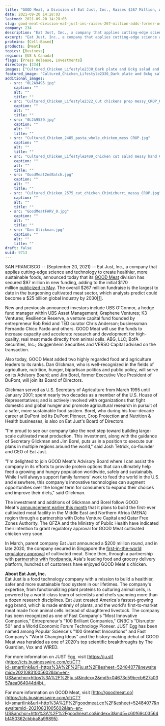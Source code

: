 ```yaml
---
title: "GOOD Meat, a Division of Eat Just, Inc., Raises $267 Million, Adds Former USDA Secretary to Advisory Board"
date: 2021-09-20 14:28:03
lastmod: 2021-09-20 14:28:03
slug: good-meat-division-eat-just-inc-raises-267-million-adds-former-usda-secretary-advisory
company: 234
description: "Eat Just, Inc., a company that applies cutting-edge science and technology to create healthier, more sustainable foods, announced today that its GOOD Meat division has secured $97 million in new funding, adding to the initial $170 million publicized in May."
excerpt: "Eat Just, Inc., a company that applies cutting-edge science and technology to create healthier, more sustainable foods, announced today that its GOOD Meat division has secured $97 million in new funding, adding to the initial $170 million publicized in May."
proteins: [Cell-Based]
products: [Meat]
topics: [Business]
regions: [US & Canada]
flags: [Press Release, Investments]
directory: [234]
images: ["Cultured_Chicken_Lifestyle2330_Dark plate and Bckg salad and whole chicken CROP_1.jpg","0L2A9495.jpg", "Cultured_Chicken_Lifestyle2322_Cut chickens prep messy_CROP_0.jpg", "0L2A9539.jpg", "Cultured_Chicken_2485_pasta_whole_chicken_mess CROP.jpg", "Cultured_Chicken_Lifestyle2409_chicken cut salad messy hand CROP.jpg", "GoodMeat2ndBatch.jpg", "Cultured_Chicken_2575_cut_chicken_Chimichurri_messy_CROP.jpg", "GoodMeatFARV_0.jpg", "Dan Glickman.jpg"]
featured_image: "Cultured_Chicken_Lifestyle2330_Dark plate and Bckg salad and whole chicken CROP_1.jpg"
additional_images:
  - src: "0L2A9495.jpg"
    caption: ""
    alt: ""
    title: ""
  - src: "Cultured_Chicken_Lifestyle2322_Cut chickens prep messy_CROP_0.jpg"
    caption: ""
    alt: ""
    title: ""
  - src: "0L2A9539.jpg"
    caption: ""
    alt: ""
    title: ""
  - src: "Cultured_Chicken_2485_pasta_whole_chicken_mess CROP.jpg"
    caption: ""
    alt: ""
    title: ""
  - src: "Cultured_Chicken_Lifestyle2409_chicken cut salad messy hand CROP.jpg"
    caption: ""
    alt: ""
    title: ""
  - src: "GoodMeat2ndBatch.jpg"
    caption: ""
    alt: ""
    title: ""
  - src: "Cultured_Chicken_2575_cut_chicken_Chimichurri_messy_CROP.jpg"
    caption: ""
    alt: ""
    title: ""
  - src: "GoodMeatFARV_0.jpg"
    caption: ""
    alt: ""
    title: ""
  - src: "Dan Glickman.jpg"
    caption: ""
    alt: ""
    title: ""
draft: false
uuid: 9713
---
```

SAN FRANCISCO \-- (September 20, 2021) \-- Eat Just, Inc., a company
that applies cutting-edge science and technology to create healthier,
more sustainable foods, announced today that its [GOOD
Meat](https://outlook.office.com/mail/inbox/id/gooodmeat.co) division
has secured \$97 million in new funding, adding to the initial \$170
million [publicized in
May](https://www.businesswire.com/news/home/20210518005385/en/GOOD-Meat-a-Division-of-Eat-Just-Inc.-Secures-170-Million-to-Scale-Meat-Without-Slaughter-as-Demand-Grows).
The overall \$267 million fundraise is the largest to date in the
burgeoning cultivated meat sector, which analysts predict could become a
\$25 billion global industry by
2030[\[1\]](https://outlook.office.com/mail/inbox/id/AQMkADI0OTIwZmJhLTg3YWYtNDgyZi1hYjk0LTNkYTg5ODdjM2VkZgBGAAAD4N%2BDpGTxy02kIcAFOmffBgcAD%2F6D9GbGt0%2BVN76PBzBzqwAAAgEMAAAAD%2F6D9GbGt0%2BVN76PBzBzqwABwkA22gAAAA%3D%3D#_ftn1).

New and previously announced investors include UBS O'Connor, a hedge
fund manager within UBS Asset Management; Graphene Ventures; K3
Ventures; Resilience Reserve, a venture capital fund founded by
entrepreneur Rob Reid and TED curator Chris Anderson; businessman
Fernando Chico Pardo and others. GOOD Meat will use the funds to
increase capacity and accelerate research and development for
high-quality, real meat made directly from animal cells. ABG, LLC; BofA
Securities, Inc.; Guggenheim Securities and VERSO Capital advised on the
transaction.

Also today, GOOD Meat added two highly regarded food and agriculture
leaders to its ranks. Dan Glickman, who is well-recognized in the fields
of agriculture, nutrition, hunger, bipartisan politics and public
policy, will serve on its Advisory Board; and Jim Borel, former
Executive Vice President of DuPont, will join its Board of Directors.

Glickman served as U.S. Secretary of Agriculture from March 1995 until
January 2001; spent nearly two decades as a member of the U.S. House of
Representatives; and is actively involved with organizations that fight
domestic and global hunger and promote agricultural research in pursuit
of a safer, more sustainable food system. Borel, who during
his four-decade career at DuPont led its DuPont Pioneer, Crop Protection
and Nutrition & Health businesses, is also on Eat Just's Board of
Directors.

"I\'m proud to see our company take the next step toward building
large-scale cultivated meat production. This investment, along with the
guidance of Secretary Glickman and Jim Borel, puts us in a position to
execute our plans in multiple regions around the world," said Josh
Tetrick, co-founder and CEO of Eat Just. 

"I'm delighted to join GOOD Meat's Advisory Board where I can assist the
company in its efforts to provide protein options that can ultimately
help feed a growing and hungry population worldwide, safely and
sustainably. While I will always support family farmers' work to feed
the world in the U.S. and elsewhere, this company's innovative
technologies can augment opportunities over the longer term for
consumers to expand their choices and improve their diets," said
Glickman.

The investment and additions of Glickman and Borel follow GOOD
Meat's [announcement earlier this
month](https://www.businesswire.com/news/home/20210831005602/en) that it
plans to build the first-ever cultivated meat facility in the Middle
East and Northern Africa (MENA) region through a partnership with Doha
Venture Capital and Qatar Free Zones Authority. The QFZA and the
Ministry of Public Health have indicated their intention to grant
regulatory approval for GOOD Meat cultivated chicken very soon. 

In March, parent company Eat Just announced a \$200 million round, and
in late 2020, the company secured in Singapore the [first-in-the-world
regulatory
approval](https://cts.businesswire.com/ct/CT?id=smartlink&url=https%3A%2F%2Fwww.businesswire.com%2Fnews%2Fhome%2F20201201006251%2Fen%2FEat-Just-Granted-World%25E2%2580%2599s-First-Regulatory-Approval-for-Cultured-Meat&esheet=52431244&newsitemid=20210518005385&lan=en-US&anchor=first-in-the-world+regulatory+approval&index=2&md5=1e35b6bac2adbe5e4fb82b73468a67d0) of
cultivated meat. Since then, through a partnership with [partnership
with
foodpanda](https://cts.businesswire.com/ct/CT?id=smartlink&url=https%3A%2F%2Fwww.businesswire.com%2Fnews%2Fhome%2F20210419005973%2Fen%2FEat-Just-and-Foodpanda-Partner-on-World%25E2%2580%2599s-First-Home-Delivery-of-Cultured-Meat&esheet=52431244&newsitemid=20210518005385&lan=en-US&anchor=pioneering+partnership+with+foodpanda&index=4&md5=7739cf324aeac48c91984f996cb5e4cf), Asia\'s
leading food and grocery delivery platform, hundreds of customers have
enjoyed GOOD Meat's chicken. 

**About Eat Just, Inc.** \
Eat Just is a food technology company with a mission to build a
healthier, safer and more sustainable food system in our lifetimes. The
company\'s expertise, from functionalizing plant proteins to culturing
animal cells, is powered by a world-class team of scientists and chefs
spanning more than a dozen research disciplines. Eat Just created
America's fastest-growing egg brand, which is made entirely of plants,
and the world's first-to-market meat made from animal cells instead of
slaughtered livestock. The company has been recognized as one of Fast
Company's "Most Innovative Companies," Entrepreneur's "100 Brilliant
Companies," CNBC's "Disruptor 50" and a World Economic Forum Technology
Pioneer. JUST Egg has been named among Popular Science's "100 Greatest
Innovations" and Fast Company's "World Changing Ideas" and the
history-making debut of GOOD Meat was heralded as one of 2020\'s top
scientific breakthroughs by The Guardian, Vox and WIRED.

For more information on JUST Egg,
visit [https://ju.st](https://cts.businesswire.com/ct/CT?id=smartlink&url=https%3A%2F%2Fju.st%2F&esheet=52484077&newsitemid=20210831005602&lan=en-US&anchor=https%3A%2F%2Fju.st&index=2&md5=04673c59becb627a0357aea064044d4b). 

For more information on GOOD Meat,
visit [http://goodmeat.co](https://cts.businesswire.com/ct/CT?id=smartlink&url=http%3A%2F%2Fgoodmeat.co%2F&esheet=52484077&newsitemid=20210831005602&lan=en-US&anchor=http%3A%2F%2Fgoodmeat.co&index=3&md5=c60f69c03564bf450362cbbba8a99895).
